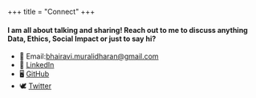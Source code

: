 +++
title = "Connect"
+++

#### I am all about talking and sharing! Reach out to me to discuss anything Data, Ethics, Social Impact or just to say hi?
<!-- - 📱+1(571)-523-3469 -->
- 📩 Email:bhairavi.muralidharan@gmail.com
- 💼 [LinkedIn](https://www.linkedin.com/in/bhairavi-muralidharan/)
- 🖥️ [GitHub](https://github.com/bhairavi-m)
- 🕊️ [Twitter](https://twitter.com/bayeasian)


